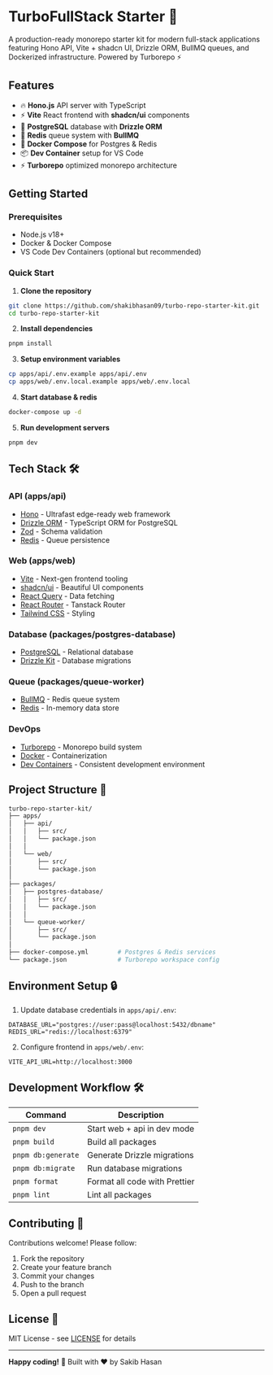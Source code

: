 # TurboFullStack Starter 🚀

A production-ready monorepo starter kit for modern full-stack applications featuring Hono API, Vite + shadcn UI, Drizzle ORM, BullMQ queues, and Dockerized infrastructure. Powered by Turborepo ⚡

## Features

- 🔥 **Hono.js** API server with TypeScript
- ⚡ **Vite** React frontend with **shadcn/ui** components
- 🐘 **PostgreSQL** database with **Drizzle ORM**
- 📮 **Redis** queue system with **BullMQ**
- 🐳 **Docker Compose** for Postgres & Redis
- 📦 **Dev Container** setup for VS Code
- ⚡ **Turborepo** optimized monorepo architecture

## Getting Started

### Prerequisites

- Node.js v18+
- Docker & Docker Compose
- VS Code Dev Containers (optional but recommended)

### Quick Start

1. **Clone the repository**

```bash
git clone https://github.com/shakibhasan09/turbo-repo-starter-kit.git
cd turbo-repo-starter-kit
```

2. **Install dependencies**

```bash
pnpm install
```

3. **Setup environment variables**

```bash
cp apps/api/.env.example apps/api/.env
cp apps/web/.env.local.example apps/web/.env.local
```

4. **Start database & redis**

```bash
docker-compose up -d
```

5. **Run development servers**

```bash
pnpm dev
```

## Tech Stack 🛠️

### API (apps/api)

- [Hono](https://hono.dev/) - Ultrafast edge-ready web framework
- [Drizzle ORM](https://orm.drizzle.team/) - TypeScript ORM for PostgreSQL
- [Zod](https://zod.dev/) - Schema validation
- [Redis](https://redis.io/) - Queue persistence

### Web (apps/web)

- [Vite](https://vitejs.dev/) - Next-gen frontend tooling
- [shadcn/ui](https://ui.shadcn.com/) - Beautiful UI components
- [React Query](https://tanstack.com/query/latest) - Data fetching
- [React Router](https://tanstack.com/router/latest) - Tanstack Router
- [Tailwind CSS](https://tailwindcss.com/) - Styling

### Database (packages/postgres-database)

- [PostgreSQL](https://www.postgresql.org/) - Relational database
- [Drizzle Kit](https://orm.drizzle.team/kit-docs/overview) - Database migrations

### Queue (packages/queue-worker)

- [BullMQ](https://docs.bullmq.io/) - Redis queue system
- [Redis](https://redis.io/) - In-memory data store

### DevOps

- [Turborepo](https://turbo.build/repo) - Monorepo build system
- [Docker](https://www.docker.com/) - Containerization
- [Dev Containers](https://containers.dev/) - Consistent development environment

## Project Structure 📁

```bash
turbo-repo-starter-kit/
├── apps/
│   ├── api/
│   │   ├── src/
│   │   └── package.json
│   │
│   └── web/
│       ├── src/
│       └── package.json
│
├── packages/
│   ├── postgres-database/
│   │   ├── src/
│   │   └── package.json
│   │
│   └── queue-worker/
│       ├── src/
│       └── package.json
│
├── docker-compose.yml        # Postgres & Redis services
└── package.json              # Turborepo workspace config
```

## Environment Setup 🔒

1. Update database credentials in `apps/api/.env`:

```env
DATABASE_URL="postgres://user:pass@localhost:5432/dbname"
REDIS_URL="redis://localhost:6379"
```

2. Configure frontend in `apps/web/.env`:

```env
VITE_API_URL=http://localhost:3000
```

## Development Workflow 🛠️

| Command            | Description                   |
| ------------------ | ----------------------------- |
| `pnpm dev`         | Start web + api in dev mode   |
| `pnpm build`       | Build all packages            |
| `pnpm db:generate` | Generate Drizzle migrations   |
| `pnpm db:migrate`  | Run database migrations       |
| `pnpm format`      | Format all code with Prettier |
| `pnpm lint`        | Lint all packages             |

## Contributing 🤝

Contributions welcome! Please follow:

1. Fork the repository
2. Create your feature branch
3. Commit your changes
4. Push to the branch
5. Open a pull request

## License 📄

MIT License - see [LICENSE](LICENSE) for details

---

**Happy coding!** 🚀 Built with ❤️ by Sakib Hasan
